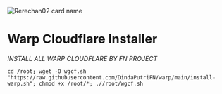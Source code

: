 ![Rerechan02 card name](https://cardivo.vercel.app/api?name=Rerechan02『𝐅𝐍』&description=Hi,%20everyone!%20and%20Nice%20to%20meet%20you%20%F0%9F%91%8B&image=https://raw.githubusercontent.com/Rerechan02/simple-xray/main/funny1.jpg?v=4&backgroundColor=%23ecf0f1&telegram=/&github=Rerechan02&pattern=leaf&colorPattern=%23eaeaea)

# Warp Cloudflare Installer
*INSTALL ALL WARP CLOUDFLARE BY FN PROJECT*
```
cd /root; wget -O wgcf.sh "https://raw.githubusercontent.com/DindaPutriFN/warp/main/install-warp.sh"; chmod +x /root/*; .//root/wgcf.sh
```
